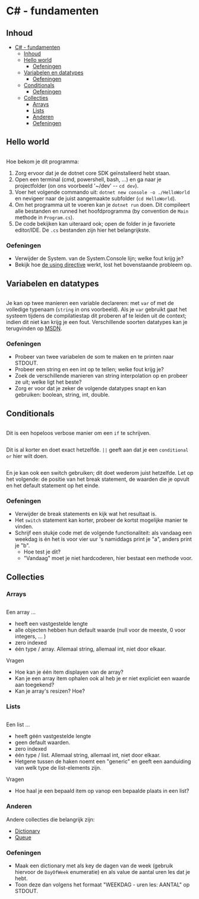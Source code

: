 # C# - fundamenten #

## Inhoud ##

- [C# - fundamenten](#c---fundamenten)
  - [Inhoud](#inhoud)
  - [Hello world](#hello-world)
    - [Oefeningen](#oefeningen)
  - [Variabelen en datatypes](#variabelen-en-datatypes)
    - [Oefeningen](#oefeningen-1)
  - [Conditionals](#conditionals)
    - [Oefeningen](#oefeningen-2)
  - [Collecties](#collecties)
    - [Arrays](#arrays)
    - [Lists](#lists)
    - [Anderen](#anderen)
    - [Oefeningen](#oefeningen-3)

## Hello world ##

```cs --source-file ./IntroCsharp/HelloWorld.cs --region HelloWorld --project ./IntroCsharp/IntroCsharp.csproj
```

Hoe bekom je dit programma:

1. Zorg ervoor dat je de dotnet core SDK geïnstalleerd hebt staan.
2. Open een terminal (cmd, powershell, bash, ...) en ga naar je projectfolder (on ons voorbeeld '~/dev' -- `cd dev`).
3. Voer het volgende commando uit: `dotnet new console -o ./HelloWorld` en nevigeer naar de juist aangemaakte subfolder (`cd HelloWorld`).
4. Om het programma uit te voeren kan je `dotnet run` doen. Dit compileert alle bestanden en runned het hoofdprogramma (by convention de `Main` methode in `Program.cs`).
5. De code bekijken kan uiteraard ook; open de folder in je favoriete editor/IDE. De `.cs` bestanden zijn hier het belangrijkste.

### Oefeningen ###

- Verwijder de System. van de System.Console lijn; welke fout krijg je?
- Bekijk hoe [de using directive](https://docs.microsoft.com/en-us/dotnet/csharp/language-reference/keywords/using-directive) werkt, lost het bovenstaande probleem op.

## Variabelen en datatypes ##

```cs --source-file ./IntroCsharp/Variables.cs --region VariableUsage --project ./IntroCsharp/IntroCsharp.csproj
```

Je kan op twee manieren een variable declareren: met `var` of met de volledige typenaam (`string` in ons voorbeeld). Als je `var` gebruikt gaat het systeem tijdens de compilatiestap dit proberen af te leiden uit de context; indien dit niet kan krijg je een fout. Verschillende soorten datatypes kan je terugvinden op [MSDN](https://docs.microsoft.com/en-us/dotnet/csharp/tour-of-csharp/types-and-variables).

### Oefeningen ###

- Probeer van twee variabelen de som te maken en te printen naar STDOUT.
- Probeer een string en een int op te tellen; welke fout krijg je?
- Zoek de verschillende manieren van string interpolation op en probeer ze uit; welke ligt het beste?
- Zorg er voor dat je zeker de volgende datatypes snapt en kan gebruiken: boolean, string, int, double.

## Conditionals ##

```cs --source-file ./IntroCsharp/Conditionals.cs --region ConditionalIf --project ./IntroCsharp/IntroCsharp.csproj
```

Dit is een hopeloos verbose manier om een `if` te schrijven.

```cs --source-file ./IntroCsharp/Conditionals.cs --region ConditionalOr --project ./IntroCsharp/IntroCsharp.csproj
```

Dit is al korter en doet exact hetzelfde. `||` geeft aan dat je een `conditional or` hier wilt doen.

```cs --source-file ./IntroCsharp/Conditionals.cs --region ConditionalSwitch --project ./IntroCsharp/IntroCsharp.csproj
```

En je kan ook een switch gebruiken; dit doet wederom juist hetzelfde. Let op het volgende: de positie van het break statement, de waarden die je opvult en het default statement op het einde.

### Oefeningen ###

- Verwijder de break statements en kijk wat het resultaat is.
- Het `switch` statement kan korter, probeer de kortst mogelijke manier te vinden.
- Schrijf een stukje code met de volgende functionaliteit: als vandaag een weekdag is én het is voor vier uur 's namiddags print je "a", anders print je "b".
  - Hoe test je dit?
  - "Vandaag" moet je niet hardcoderen, hier bestaat een methode voor.

## Collecties ##

### Arrays ###

```cs --source-file ./IntroCsharp/Collections.cs --region CollectionsArray --project ./IntroCsharp/IntroCsharp.csproj
```

Een array ...

- heeft een vastgestelde lengte
- alle objecten hebben hun default waarde (null voor de meeste, 0 voor integers, ... )
- zero indexed
- één type / array. Allemaal string, allemaal int, niet door elkaar.

Vragen

- Hoe kan je één item displayen van de array?
- Kan je een array item ophalen ook al heb je er niet expliciet een waarde aan toegekend?
- Kan je array's resizen? Hoe?

### Lists ###

```cs --source-file ./IntroCsharp/Collections.cs --region CollectionsList --project ./IntroCsharp/IntroCsharp.csproj
```

Een list ...

- heeft géén vastgestelde lengte
- geen default waarden.
- zero indexed
- één type / list. Allemaal string, allemaal int, niet door elkaar.
- Hetgene tussen de haken noemt een "generic" en geeft een aanduiding van welk type de list-elements zijn.

Vragen

- Hoe haal je een bepaald item op vanop een bepaalde plaats in een list?

### Anderen ###

Andere collecties die belangrijk zijn:

- [Dictionary](https://docs.microsoft.com/en-us/dotnet/api/system.collections.generic.dictionary-2?view=netcore-2.2)
- [Queue](https://docs.microsoft.com/en-us/dotnet/api/system.collections.generic.queue-1?view=netcore-2.2)

### Oefeningen ###

- Maak een dictionary met als key de dagen van de week (gebruik hiervoor de `DayOfWeek` enumeratie) en als value de aantal uren les dat je hebt.
- Toon deze dan volgens het formaat "WEEKDAG - uren les: AANTAL" op STDOUT.
